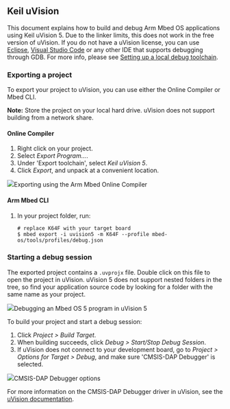 ## Keil uVision

This document explains how to build and debug Arm Mbed OS applications using Keil uVision 5. Due to the linker limits, this does not work in the free version of uVision. If you do not have a uVision license, you can use [Eclipse](/docs/v5.8/tutorials/eclipse.html), [Visual Studio Code](/docs/v5.8/tutorials/visual-studio-code.html) or any other IDE that supports debugging through GDB. For more info, please see [Setting up a local debug toolchain](https://os.mbed.com/docs/v5.8/tools/setting-up-a-local-debug-toolchain.html).

### Exporting a project

To export your project to uVision, you can use either the Online Compiler or Mbed CLI.

<span class="notes">**Note:** Store the project on your local hard drive. uVision does not support building from a network share.</span>

#### Online Compiler

1. Right click on your project.
1. Select *Export Program...*.
1. Under 'Export toolchain', select *Keil uVision 5*.
1. Click *Export*, and unpack at a convenient location.

<span class="images">![](https://s3-us-west-2.amazonaws.com/mbed-os-docs-images/uvision1.png)<span>Exporting using the Arm Mbed Online Compiler</span></span>

#### Arm Mbed CLI

1. In your project folder, run:

    ```
    # replace K64F with your target board
    $ mbed export -i uvision5 -m K64F --profile mbed-os/tools/profiles/debug.json
    ```

### Starting a debug session

The exported project contains a `.uvprojx` file. Double click on this file to open the project in uVision. uVision 5 does not support nested folders in the tree, so find your application source code by looking for a folder with the same name as your project.

<span class="images">![](https://s3-us-west-2.amazonaws.com/mbed-os-docs-images/uvision2.png)<span>Debugging an Mbed OS 5 program in uVision 5</span></span>

To build your project and start a debug session:

1. Click *Project > Build Target*.
1. When building succeeds, click *Debug > Start/Stop Debug Session*.
1. If uVision does not connect to your development board, go to *Project > Options for Target > Debug*, and make sure 'CMSIS-DAP Debugger' is selected.

<span class="images">![](https://s3-us-west-2.amazonaws.com/mbed-os-docs-images/uvision3.png)<span>CMSIS-DAP Debugger options</span></span>

For more information on the CMSIS-DAP Debugger driver in uVision, see the [uVision documentation](http://www.keil.com/support/man/docs/dapdebug/dapdebug_drv_cfg.htm).
